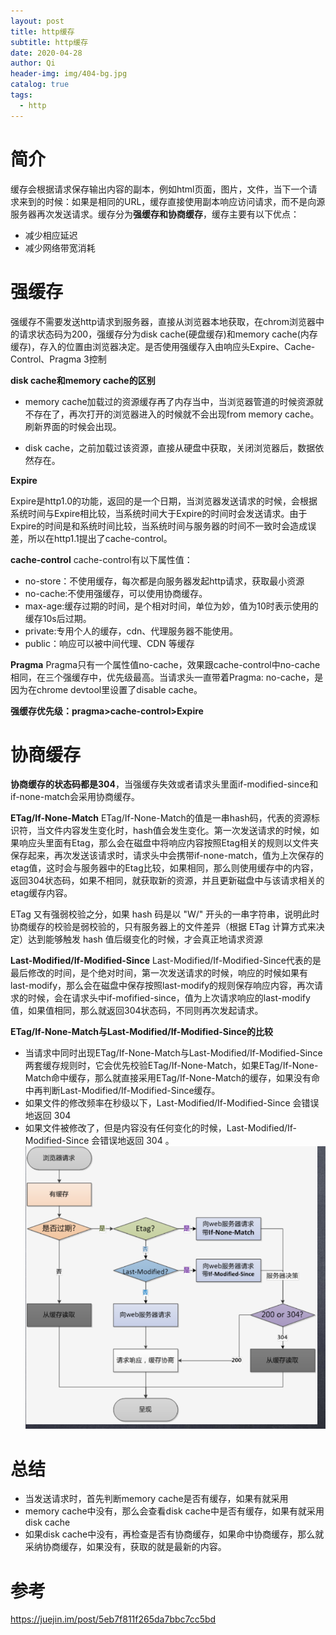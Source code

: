 ```yaml
---
layout: post
title: http缓存
subtitle: http缓存
date: 2020-04-28
author: Qi
header-img: img/404-bg.jpg
catalog: true
tags:
  - http
---
```


# 简介

缓存会根据请求保存输出内容的副本，例如html页面，图片，文件，当下一个请求来到的时候：如果是相同的URL，缓存直接使用副本响应访问请求，而不是向源服务器再次发送请求。缓存分为**强缓存和协商缓存**，缓存主要有以下优点：
- 减少相应延迟
- 减少网络带宽消耗

# 强缓存

强缓存不需要发送http请求到服务器，直接从浏览器本地获取，在chrom浏览器中的请求状态码为200，强缓存分为disk cache(硬盘缓存)和memory cache(内存缓存)，存入的位置由浏览器决定。是否使用强缓存入由响应头Expire、Cache-Control、Pragma 3控制

**disk cache和memory cache的区别**
- memory cache加载过的资源缓存再了内存当中，当浏览器管道的时候资源就不存在了，再次打开的浏览器进入的时候就不会出现from memory cache。刷新界面的时候会出现。

- disk cache，之前加载过该资源，直接从硬盘中获取，关闭浏览器后，数据依然存在。

**Expire**

Expire是http1.0的功能，返回的是一个日期，当浏览器发送请求的时候，会根据系统时间与Expire相比较，当系统时间大于Expire的时间时会发送请求。由于Expire的时间是和系统时间比较，当系统时间与服务器的时间不一致时会造成误差，所以在http1.1提出了cache-control。

**cache-control**
cache-control有以下属性值：
- no-store：不使用缓存，每次都是向服务器发起http请求，获取最小资源
- no-cache:不使用强缓存，可以使用协商缓存。
- max-age:缓存过期的时间，是个相对时间，单位为妙，值为10时表示使用的缓存10s后过期。
- private:专用个人的缓存，cdn、代理服务器不能使用。
- public：响应可以被中间代理、CDN 等缓存

**Pragma**
Pragma只有一个属性值no-cache，效果跟cache-control中no-cache相同，在三个强缓存中，优先级最高。当请求头一直带着Pragma: no-cache，是因为在chrome devtool里设置了disable cache。

**强缓存优先级：pragma>cache-control>Expire**

# 协商缓存
**协商缓存的状态码都是304**，当强缓存失效或者请求头里面if-modified-since和if-none-match会采用协商缓存。

**ETag/If-None-Match**
ETag/If-None-Match的值是一串hash码，代表的资源标识符，当文件内容发生变化时，hash值会发生变化。第一次发送请求的时候，如果响应头里面有Etag，那么会在磁盘中将响应内容按照Etag相关的规则以文件夹保存起来，再次发送该请求时，请求头中会携带if-none-match，值为上次保存的etag值，这时会与服务器中的Etag比较，如果相同，那么则使用缓存中的内容，返回304状态码，如果不相同，就获取新的资源，并且更新磁盘中与该请求相关的etag缓存内容。

ETag 又有强弱校验之分，如果 hash 码是以 "W/" 开头的一串字符串，说明此时协商缓存的校验是弱校验的，只有服务器上的文件差异（根据 ETag 计算方式来决定）达到能够触发 hash 值后缀变化的时候，才会真正地请求资源


**Last-Modified/If-Modified-Since**
Last-Modified/If-Modified-Since代表的是最后修改的时间，是个绝对时间，第一次发送请求的时候，响应的时候如果有last-modify，那么会在磁盘中保存按照last-modify的规则保存响应内容，再次请求的时候，会在请求头中if-mofified-since，值为上次请求响应的last-modify值，如果值相同，那么就返回304状态码，不同则再次发起请求。

**ETag/If-None-Match与Last-Modified/If-Modified-Since的比较**

- 当请求中同时出现ETag/If-None-Match与Last-Modified/If-Modified-Since两套缓存规则时，它会优先校验ETag/If-None-Match，如果ETag/If-None-Match命中缓存，那么就直接采用ETag/If-None-Match的缓存，如果没有命中再判断Last-Modified/If-Modified-Since缓存。
- 如果文件的修改频率在秒级以下，Last-Modified/If-Modified-Since 会错误地返回 304
- 如果文件被修改了，但是内容没有任何变化的时候，Last-Modified/If-Modified-Since 会错误地返回 304 。
![Image text](/img/WechatIMG4.png)

# 总结
- 当发送请求时，首先判断memory cache是否有缓存，如果有就采用
- memory cache中没有，那么会查看disk cache中是否有缓存，如果有就采用disk cache
- 如果disk cache中没有，再检查是否有协商缓存，如果命中协商缓存，那么就采纳协商缓存，如果没有，获取的就是最新的内容。


# 参考
https://juejin.im/post/5eb7f811f265da7bbc7cc5bd

